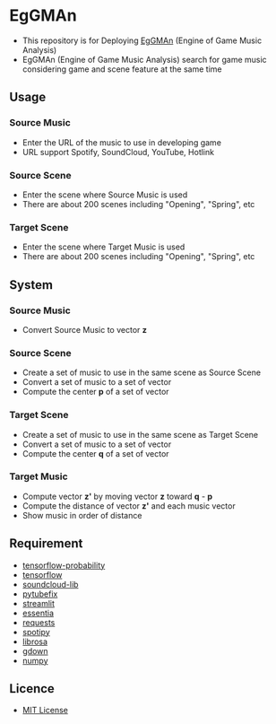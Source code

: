 # EgGMAn
- This repository is for Deploying [EgGMAn](https://eggman.streamlit.app) (Engine of Game Music Analysis)
- EgGMAn (Engine of Game Music Analysis) search for game music considering game and scene feature at the same time

## Usage
### Source Music
- Enter the URL of the music to use in developing game
- URL support Spotify, SoundCloud, YouTube, Hotlink

### Source Scene
- Enter the scene where Source Music is used
- There are about 200 scenes including "Opening", "Spring", etc

### Target Scene
- Enter the scene where Target Music is used
- There are about 200 scenes including "Opening", "Spring", etc

## System
### Source Music
- Convert Source Music to vector __z__

### Source Scene
- Create a set of music to use in the same scene as Source Scene
- Convert a set of music to a set of vector
- Compute the center __p__ of a set of vector

### Target Scene
- Create a set of music to use in the same scene as Target Scene
- Convert a set of music to a set of vector
- Compute the center __q__ of a set of vector

### Target Music
- Compute vector __z'__ by moving vector __z__ toward __q__ - __p__
- Compute the distance of vector __z'__ and each music vector
- Show music in order of distance

## Requirement
* [tensorflow-probability](https://www.tensorflow.org/probability)
* [tensorflow](https://www.tensorflow.org)
* [soundcloud-lib](https://github.com/thedtvn/soundcloud-lib)
* [pytubefix](https://pytubefix.readthedocs.io/)
* [streamlit](https://streamlit.io)
* [essentia](https://essentia.upf.edu)
* [requests](https://requests.readthedocs.io)
* [spotipy](https://spotipy.readthedocs.io)
* [librosa](https://librosa.org)
* [gdown](https://github.com/wkentaro/gdown)
* [numpy](https://numpy.org)

## Licence
* [MIT License](https://en.wikipedia.org/wiki/MIT_License)
